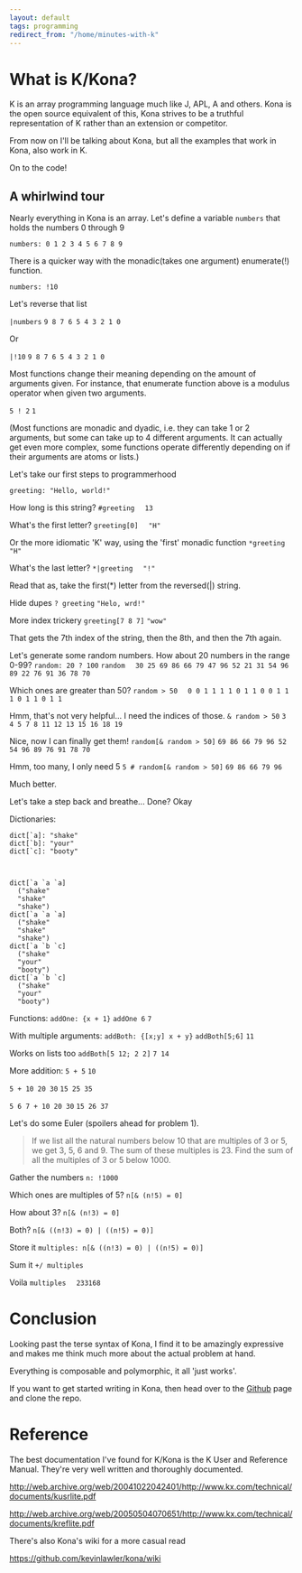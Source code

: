 ```yaml
---
layout: default
tags: programming
redirect_from: "/home/minutes-with-k"
---
```


# What is K/Kona?

K is an array programming language much like J, APL, A and others.
Kona is the open source equivalent of this, Kona strives to be a truthful representation of K rather than an extension or competitor.

From now on I'll be talking about Kona, but all the examples that work in Kona, also work in K.

On to the code!


## A whirlwind tour

Nearly everything in Kona is an array. Let's define a variable `numbers` that holds the numbers 0 through 9

`numbers: 0 1 2 3 4 5 6 7 8 9`

There is a quicker way with the monadic(takes one argument) enumerate(!) function.

`numbers: !10`

Let's reverse that list

`|numbers`
  `9 8 7 6 5 4 3 2 1 0`

Or

`|!10`
  `9 8 7 6 5 4 3 2 1 0`

Most functions change their meaning depending on the amount of arguments given.
For instance, that enumerate function above is a modulus operator when given two arguments.

`5 ! 2`
  `1`

(Most functions are monadic and dyadic, i.e. they can take 1 or 2 arguments, but some can take up to 4 different arguments. It can actually get even more complex, some functions operate differently depending on if their arguments are atoms or lists.)

Let's take our first steps to programmerhood

`greeting: "Hello, world!"`

How long is this string?
`#greeting`
`  13`

What's the first letter?
`greeting[0]`
`  "H"`

Or the more idiomatic 'K' way, using the 'first' monadic function
`*greeting`
`  "H"`

What's the last letter?
`*|greeting`
`  "!"`

Read that as, take the first(*) letter from the reversed(|) string.

Hide dupes
`? greeting`
  `"Helo, wrd!"`

More index trickery
`greeting[7 8 7]`
  `"wow"`

That gets the 7th index of the string, then the 8th, and then the 7th again.

Let's generate some random numbers. How about 20 numbers in the range 0-99?
`random: 20 ? 100`
`random`
`  30 25 69 86 66 79 47 96 52 21 31 54 96 89 22 76 91 36 78 70`

Which ones are greater than 50?
`random > 50`
`  0 0 1 1 1 1 0 1 1 0 0 1 1 1 0 1 1 0 1 1`

Hmm, that's not very helpful...
I need the indices of those.
`& random > 50`
  `3 4 5 7 8 11 12 13 15 16 18 19`

Nice, now I can finally get them!
`random[& random > 50]`
  `69 86 66 79 96 52 54 96 89 76 91 78 70`

Hmm, too many, I only need 5 
`5 # random[& random > 50]`
  `69 86 66 79 96`

Much better.

Let's take a step back and breathe...
Done? Okay

Dictionaries:

    
    dict[`a]: "shake"
    dict[`b]: "your"
    dict[`c]: "booty"
    


    dict[`a `a `a]
      ("shake"
      "shake"
      "shake")
    dict[`a `a `a]
      ("shake"
      "shake"
      "shake")
    dict[`a `b `c]
      ("shake"
      "your"
      "booty")
    dict[`a `b `c]
      ("shake"
      "your"
      "booty")


Functions:
`addOne: {x + 1}`
`addOne 6`
  `7`
  
With multiple arguments:
`addBoth: {[x;y] x + y}`
`addBoth[5;6]`
  `11`
  
Works on lists too
`addBoth[5 12; 2 2]`
  `7 14`
  
More addition:
`5 + 5`
  `10`

`5 + 10 20 30`
  `15 25 35`

`5 6 7 + 10 20 30`
  `15 26 37`

Let's do some Euler (spoilers ahead for problem 1).
>If we list all the natural numbers below 10 that are multiples of 3 or 5,
we get 3, 5, 6 and 9. The sum of these multiples is 23.
Find the sum of all the multiples of 3 or 5 below 1000.

Gather the numbers
`n: !1000`

Which ones are multiples of 5?
`n[& (n!5) = 0]`

How about 3?
`n[& (n!3) = 0]`

Both?
`n[& ((n!3) = 0) | ((n!5) = 0)]`

Store it
`multiples: n[& ((n!3) = 0) | ((n!5) = 0)]`

Sum it
`+/ multiples`

Voila
`multiples`
`  233168`


# Conclusion

Looking past the terse syntax of Kona, I find it to be amazingly expressive and makes me think much more about the actual problem at hand.

Everything is composable and polymorphic, it all 'just works'.

If you want to get started writing in Kona, then head over to the [Github](https://github.com/kevinlawler/kona) page and clone the repo.

# Reference

The best documentation I've found for K/Kona is the K User and Reference Manual.
They're very well written and thoroughly documented.

http://web.archive.org/web/20041022042401/http://www.kx.com/technical/documents/kusrlite.pdf

http://web.archive.org/web/20050504070651/http://www.kx.com/technical/documents/kreflite.pdf

There's also Kona's wiki for a more casual read

https://github.com/kevinlawler/kona/wiki
